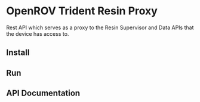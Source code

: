 # OpenROV Trident Resin Proxy

Rest API which serves as a proxy to the Resin Supervisor and Data APIs that the device has access to.

## Install


## Run


## API Documentation
